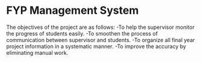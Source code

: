 # FYP Management System

The objectives of the project are as follows:
-To help the supervisor monitor the progress of students easily.
-To smoothen the process of communication between supervisor and students.
-To organize all final year project information in a systematic manner.
-To improve the accuracy by eliminating manual work.

